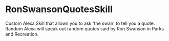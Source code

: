 # RonSwansonQuotesSkill
Custom Alexa Skill that allows you to ask 'the swan' to tell you a quote. Random Alexa will speak out random quotes said by Ron Swanson in Parks and Recreation.
